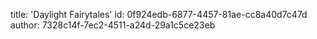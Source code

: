 title: 'Daylight Fairytales'
id: 0f924edb-6877-4457-81ae-cc8a40d7c47d
author: 7328c14f-7ec2-4511-a24d-29a1c5ce23eb
